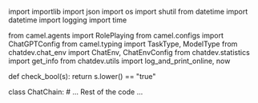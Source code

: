 import importlib
import json
import os
import shutil
from datetime import datetime
import logging
import time

from camel.agents import RolePlaying
from camel.configs import ChatGPTConfig
from camel.typing import TaskType, ModelType
from chatdev.chat_env import ChatEnv, ChatEnvConfig
from chatdev.statistics import get_info
from chatdev.utils import log_and_print_online, now

def check_bool(s):
    return s.lower() == "true"

class ChatChain:
    # ... Rest of the code ...
